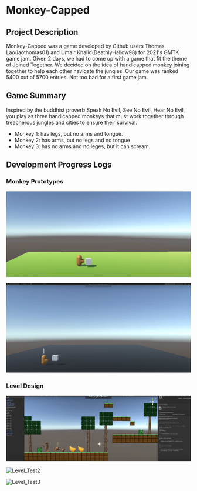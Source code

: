 # Monkey-Capped

## Project Description
  Monkey-Capped was a game developed by Github users Thomas Lao(laothomas01) and Umair Khalid(DeathlyHallow98) for 2021's GMTK game jam. Given 2 days, we had to come up with a game that fit the theme of Joined Together. We decided on the idea of handicapped monkey joining together to help each other navigate the jungles. Our game was ranked 5400 out of 5700 entries. Not too bad for a first game jam.

## Game Summary
  Inspired by the buddhist proverb Speak No Evil, See No Evil, Hear No Evil,
  you play as three handicapped monkeys that must work together through treacherous jungles and cities
  to ensure their survival.
  - Monkey 1: has legs, but no arms and tongue.
  - Monkey 2: has arms, but no legs and no tongue
  - Monkey 3: has no arms and no leges, but it can scream. 


## Development Progress Logs

### Monkey Prototypes

![Early Developement](https://github.com/DeathlyHallow98/Monkey-Capped/blob/main/Arm%20monkey%20development.png?raw=true "Developement Process")

![Early Developement](https://github.com/DeathlyHallow98/Monkey-Capped/blob/main/Arm%20monkey%20Development%202.png?raw=true "Developement Process")

### Level Design

![Level_Test1](https://github.com/DeathlyHallow98/Monkey-Capped/blob/main/LevelTesting.png?raw=true "Developement Process")

![Level_Test2](https://github.com/UmairKhalid98/Monkey-Capped/blob/main/Screen%20Shot%202021-09-21%20at%205.53.12%20PM.png?raw=true "Developement Process")

![Level_Test3](https://github.com/UmairKhalid98/Monkey-Capped/blob/main/Screen%20Shot%202021-09-21%20at%201.38.15%20AM.png?raw=true "Developement Process")





